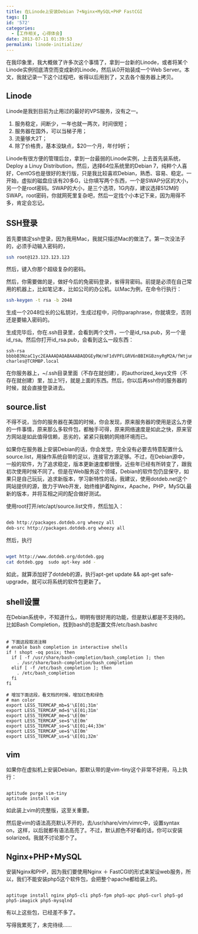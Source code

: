 ```yaml
---
title: 在Linode上安装Debian 7+Nginx+MySQL+PHP FastCGI
tags: []
id: '572'
categories:
  - [工作相关, 心得体会]
date: 2013-07-11 01:39:53
permalink: linode-initialize/
---
```


在我印象里，我大概做了许多次这个事情了，拿到一台新的Linode，或者将某个Linode实例彻底清空而变成新的Linode，然后从0开始装成一个Web Server。本文，我就记录一下这个过程吧，省得以后用到了，又去各个服务器上拷贝。
<!-- more -->
## Linode

Linode是我到目前为止用过的最好的VPS服务，没有之一。

1.  服务稳定，间断少，一年也就一两次，时间很短；
2.  服务器在国外，可以当梯子用；
3.  流量够大2T；
4.  除了价格贵，基本没缺点，$20一个月，年付9折；

Linode有很方便的管理后台，拿到一台最弱的Linode实例，上去首先装系统，Deploy a Linuy Distribution，然后，选择64位系统里的Debian 7，纯粹个人喜好，CentOS也是很好的发行版，只是我比较喜欢Debian，熟悉、容易、稳定。一开始，虚拟的磁盘应该有20多G，让你填写两个东西，一个是SWAP分区的大小，另一个是root密码。SWAP的大小，是三个选项，1G内存，建议选择512M的SWAP。root密码，你就网死里复杂吧，然后一定找个小本记下来，因为用得不多，肯定会忘记。

## SSH登录

首先要搞定ssh登录，因为我用Mac，我就只描述Mac的做法了。第一次没法子的，必须手动输入密码的，

```bash
ssh root@123.123.123.123
```

然后，键入你那个超级复杂的密码。

然后，你需要做的是，做好今后的免密码登录，省得背密码。前提是必须在自己常用的机器上，比如笔记本，比如公司的办公机。以Mac为例，在命令行执行：

```bash
ssh-keygen -t rsa -b 2048
```

生成一个2048位长的公私钥对，生成过程中，问你paraphrase，你就填空，否则还是要输入密码的。

生成完毕后，你在.ssh目录里，会看到两个文件，一个是id_rsa.pub，另一个是id_rsa。然后你打开id_rsa.pub，会看到这么一段东西：

```shell
ssh-rsa bbbbB3NzaC1yc2EAAAADAQABAAABAQDGEyRW/mF1dVPFLGRV6nBBIKGBznyRgM2A/fWtjumY/rkdG1WxVhrIklXm1YsUPd1kRc+dWF2mxVom/81+QJc8947595rneriueiritkRTxIKDB4VOERGidi+WNbwoqVs7hRQ06wK9Sn4UPS9nwbm08mZQxtPUxUtNHK2395908437eCZuRPZyTuKto5o4MVEFZkLeuZOwKILH0Eet2F72Vnr4wQ9YRrDrJGAuaQ7q4LpiI6vpgYpvBODVXictTkeHaoO5FYuh4ndfgyRd2gPqmEpBb6n6OznM1laDZY/2kCNrkZbyxF2nmbeSIhdBIMb charles@TCRMBP.local

```

在你服务器上，~/.ssh目录里面（不存在就创建），的authorized_keys文件（不存在就创建）里，加上1行，就是上面的东西。然后，你以后再ssh你的服务器的时候，就会直接登录进去。

## source.list

不得不说，当你的服务器在美国的时候，你会发现，原来服务器的使用是这么方便的一件事情，原来那么多软件包，都触手可得，原来网络速度是如此之快，原来官方网站是如此值得信赖，恶劣的，紧紧只我朝的网络环境而已。

如果你在服务器上安装Debian的话，你会发觉，完全没有必要去特意配置什么source.list，用操作系统自带的足以，连接官方源足够。不过，在Debian源中，一般的软件，为了追求稳定，版本更新速度都很慢，近些年已经有所转变了，跟我初次使用时候不同了。但是在Web服务这个领域，Debian的软件包仍显保守，如果只是自己玩玩，追求新版本，学习新特性的话，我建议，使用dotdeb.net这个网站提供的源，致力于Web开发，始终维护着Nginx，Apache，PHP，MySQL最新的版本，并将互相之间的配合做好测试。

使用root打开/etc/apt/source.list文件，然后加入：

```bash

deb http://packages.dotdeb.org wheezy all
deb-src http://packages.dotdeb.org wheezy all

```

然后，执行

```bash

wget http://www.dotdeb.org/dotdeb.gpg
cat dotdeb.gpg  sudo apt-key add -

```

如此，就算添加好了dotdeb的源，执行apt-get update && apt-get safe-upgrade，就可以将系统的软件包更新了。

## shell设置

在Debian系统中，不知道什么，明明有很好用的功能，但是默认都是不支持的。比如Bash Completion，找到bash的总配置文件/etc/bash.bashrc

```shell

# 下面这段取消注释
# enable bash completion in interactive shells
if ! shopt -oq posix; then
  if [ -f /usr/share/bash-completion/bash_completion ]; then
    . /usr/share/bash-completion/bash_completion
  elif [ -f /etc/bash_completion ]; then
    . /etc/bash_completion
  fi
fi

# 增加下面这段，看文档的时候，增加红色和绿色
# man color
export LESS_TERMCAP_mb=$'\E[01;31m'
export LESS_TERMCAP_md=$'\E[01;31m'
export LESS_TERMCAP_me=$'\E[0m'
export LESS_TERMCAP_se=$'\E[0m'
export LESS_TERMCAP_so=$'\E[01;44;33m'
export LESS_TERMCAP_ue=$'\E[0m'
export LESS_TERMCAP_us=$'\E[01;32m'

```

## vim

如果你在虚拟机上安装Debian，那默认带的是vim-tiny这个非常不好用，马上执行：

```shell

aptitude purge vim-tiny
aptitude install vim

```

如此装上vim的完整版，这至关重要。

然后是vim的语法高亮默认不开的，去/usr/share/vim/vimrc中，设置syntax on，这样，以后就都有语法高亮了。不过，默认颜色不好看的话，你可以安装solarized。我就不讨论那个了。

## Nginx+PHP+MySQL

安装Nginx和PHP，因为我们要使用Nginx ＋ FastCGI的形式来架设web服务，所以，我们不能安装php5这个软件包，会把整个apache都给装上的。

```shell

aptituge install nginx php5-cli php5-fpm php5-apc php5-curl php5-gd php5-imagick php5-mysqlnd

```

有以上这些包，已经差不多了。



写得我累死了，未完待续……